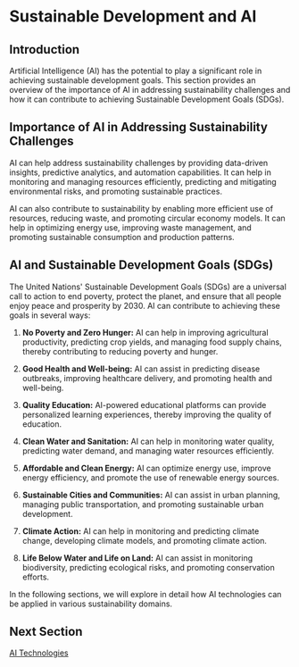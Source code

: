 # Sustainable Development and AI

## Introduction

Artificial Intelligence (AI) has the potential to play a significant role in achieving sustainable development goals. This section provides an overview of the importance of AI in addressing sustainability challenges and how it can contribute to achieving Sustainable Development Goals (SDGs).

## Importance of AI in Addressing Sustainability Challenges

AI can help address sustainability challenges by providing data-driven insights, predictive analytics, and automation capabilities. It can help in monitoring and managing resources efficiently, predicting and mitigating environmental risks, and promoting sustainable practices.

AI can also contribute to sustainability by enabling more efficient use of resources, reducing waste, and promoting circular economy models. It can help in optimizing energy use, improving waste management, and promoting sustainable consumption and production patterns.

## AI and Sustainable Development Goals (SDGs)

The United Nations' Sustainable Development Goals (SDGs) are a universal call to action to end poverty, protect the planet, and ensure that all people enjoy peace and prosperity by 2030. AI can contribute to achieving these goals in several ways:

1. **No Poverty and Zero Hunger:** AI can help in improving agricultural productivity, predicting crop yields, and managing food supply chains, thereby contributing to reducing poverty and hunger.

2. **Good Health and Well-being:** AI can assist in predicting disease outbreaks, improving healthcare delivery, and promoting health and well-being.

3. **Quality Education:** AI-powered educational platforms can provide personalized learning experiences, thereby improving the quality of education.

4. **Clean Water and Sanitation:** AI can help in monitoring water quality, predicting water demand, and managing water resources efficiently.

5. **Affordable and Clean Energy:** AI can optimize energy use, improve energy efficiency, and promote the use of renewable energy sources.

6. **Sustainable Cities and Communities:** AI can assist in urban planning, managing public transportation, and promoting sustainable urban development.

7. **Climate Action:** AI can help in monitoring and predicting climate change, developing climate models, and promoting climate action.

8. **Life Below Water and Life on Land:** AI can assist in monitoring biodiversity, predicting ecological risks, and promoting conservation efforts.

In the following sections, we will explore in detail how AI technologies can be applied in various sustainability domains.

## Next Section

[AI Technologies](ai_technologies.md)
